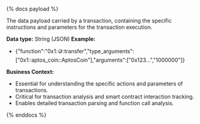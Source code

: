 {% docs payload %}

The data payload carried by a transaction, containing the specific instructions and parameters for the transaction execution.

**Data type:** String (JSON)
**Example:**
- {"function":"0x1::coin::transfer","type_arguments":["0x1::aptos_coin::AptosCoin"],"arguments":["0x123...","1000000"]}

**Business Context:**
- Essential for understanding the specific actions and parameters of transactions.
- Critical for transaction analysis and smart contract interaction tracking.
- Enables detailed transaction parsing and function call analysis.

{% enddocs %}